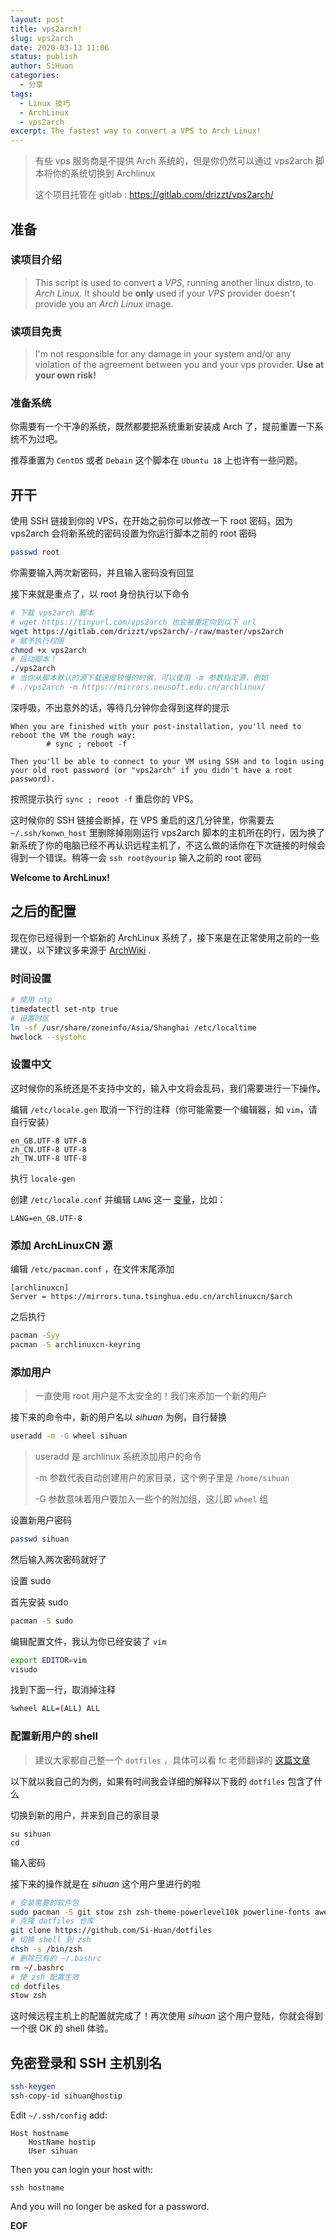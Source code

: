 ```yaml
---
layout: post
title: vps2arch!
slug: vps2arch
date: 2020-03-13 11:06
status: publish
author: SiHuan
categories: 
  - 分享
tags: 
  - Linux 技巧
  - ArchLinux
  - vps2arch
excerpt: The fastest way to convert a VPS to Arch Linux!
---
```


> 有些 vps 服务商是不提供 Arch 系统的，但是你仍然可以通过 vps2arch 脚本将你的系统切换到 Archlinux  
>
> 这个项目托管在 gitlab : https://gitlab.com/drizzt/vps2arch/

## 准备

### 读项目介绍

> This script is used to convert a *VPS*, running another linux distro, to *Arch Linux*.
>  It should be **only** used if your *VPS* provider doesn't provide you an *Arch Linux* image.

### 读项目免责

> I'm not responsible for any damage in your system and/or any violation of the agreement between you and your vps provider.
>  **Use at your own risk!**

### 准备系统

你需要有一个干净的系统，既然都要把系统重新安装成 Arch 了，提前重置一下系统不为过吧。

推荐重置为 `CentOS` 或者 `Debain` 这个脚本在 `Ubuntu 18` 上也许有一些问题。

## 开干

使用 SSH 链接到你的 VPS，在开始之前你可以修改一下 root 密码，因为 vps2arch 会将新系统的密码设置为你运行脚本之前的 root 密码

```bash
passwd root
```

你需要输入两次新密码，并且输入密码没有回显

接下来就是重点了，以 root 身份执行以下命令

```bash
# 下载 vps2arch 脚本
# wget https://tinyurl.com/vps2arch 也会被重定向到以下 url
wget https://gitlab.com/drizzt/vps2arch/-/raw/master/vps2arch
# 赋予执行权限
chmod +x vps2arch
# 启动脚本！
./vps2arch
# 当你从脚本默认的源下载速度较慢的时候，可以使用 -m 参数指定源，例如
# ./vps2arch -m https://mirrors.neusoft.edu.cn/archlinux/
```

深呼吸，不出意外的话，等待几分钟你会得到这样的提示

```
When you are finished with your post-installation, you'll need to reboot the VM the rough way:
		# sync ; reboot -f

Then you'll be able to connect to your VM using SSH and to login using your old root password (or "vps2arch" if you didn't have a root password).
```

按照提示执行 `sync ; reoot -f` 重启你的 VPS。

这时候你的 SSH 链接会断掉，在 VPS 重启的这几分钟里，你需要去 `~/.ssh/konwn_host` 里删除掉刚刚运行 vps2arch 脚本的主机所在的行，因为换了新系统了你的电脑已经不再认识远程主机了，不这么做的话你在下次链接的时候会得到一个错误。稍等一会 `ssh root@yourip` 输入之前的 root 密码

**Welcome to ArchLinux!**

## 之后的配置

现在你已经得到一个崭新的 ArchLinux 系统了，接下来是在正常使用之前的一些建议，以下建议多来源于 [ArchWiki](https://wiki.archlinux.org/index.php/Installation_guide) .

### 时间设置

```bash
# 使用 ntp
timedatectl set-ntp true
# 设置时区
ln -sf /usr/share/zoneinfo/Asia/Shanghai /etc/localtime
hwclock --systohc
```

### 设置中文

这时候你的系统还是不支持中文的，输入中文将会乱码，我们需要进行一下操作。

编辑 `/etc/locale.gen` 取消一下行的注释（你可能需要一个编辑器，如 `vim`，请自行安装）

```
en_GB.UTF-8 UTF-8
zh_CN.UTF-8 UTF-8
zh_TW.UTF-8 UTF-8
```

执行 `locale-gen`

创建 `/etc/locale.conf` 并编辑 `LANG` 这一 [变量](https://wiki.archlinux.org/index.php/Variable)，比如：

```
LANG=en_GB.UTF-8
```



### 添加 ArchLinuxCN 源

编辑 `/etc/pacman.conf` ，在文件末尾添加

```
[archlinuxcn]
Server = https://mirrors.tuna.tsinghua.edu.cn/archlinuxcn/$arch
```

之后执行

```bash
pacman -Syy
pacman -S archlinuxcn-keyring
```

### 添加用户

> 一直使用 root 用户是不太安全的！我们来添加一个新的用户

接下来的命令中，新的用户名以 *sihuan* 为例，自行替换

```bash
useradd -m -G wheel sihuan
```

>useradd 是 archlinux 系统添加用户的命令
>
>-m 参数代表自动创建用户的家目录，这个例子里是 `/home/sihuan`
>
>-G 参数意味着用户要加入一些个的附加组，这儿即 `wheel` 组

设置新用户密码

```bash
passwd sihuan
```

然后输入两次密码就好了

设置 sudo

首先安装 sudo

```bash
pacman -S sudo
```

编辑配置文件，我认为你已经安装了 `vim`

```bash
export EDITOR=vim
visudo
```

找到下面一行，取消掉注释

```bash
%wheel ALL=(ALL) ALL
```

### 配置新用户的 shell

> 建议大家都自己整一个 `dotfiles` ，具体可以看 fc 老师翻译的 [这篇文章](https://farseerfc.me/using-gnu-stow-to-manage-your-dotfiles.html)

以下就以我自己的为例，如果有时间我会详细的解释以下我的 `dotfiles` 包含了什么

切换到新的用户，并来到自己的家目录

```
su sihuan
cd
```

输入密码

接下来的操作就是在 *sihuan* 这个用户里进行的啦

```bash
# 安装需要的软件包
sudo pacman -S git stow zsh zsh-theme-powerlevel10k powerline-fonts awesome-terminal-fonts paru powerline ranger exa zsh-autosuggestions zsh-syntax-highlighting zsh-history-substring-search
# 克隆 dotfiles 仓库
git clone https://github.com/Si-Huan/dotfiles
# 切换 shell 到 zsh
chsh -s /bin/zsh
# 删除已有的 ~/.bashrc
rm ~/.bashrc
# 使 zsh 配置生效
cd dotfiles
stow zsh
```

这时候远程主机上的配置就完成了！再次使用 *sihuan* 这个用户登陆，你就会得到一个很 OK 的 shell 体验。

## 免密登录和 SSH 主机别名

```bash
ssh-keygen
ssh-copy-id sihuan@hostip
```

Edit `~/.ssh/config` add:

```
Host hostname
    HostName hostip
    User sihuan
```

Then you can login your host with:

```
ssh hostname
```

And you will no longer be asked for a password.


**EOF**
